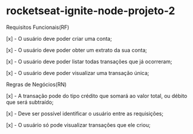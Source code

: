 # rocketseat-ignite-node-projeto-2

Requisitos Funcionais(RF)

[x] - O usuário deve poder criar uma conta;

[x] - O usuário deve poder obter um extrato da sua conta;

[x] - O usuário deve poder listar todas transações que já ocorreram;

[x] - O usuário deve poder visualizar uma transação única;


Regras de Negócios(RN)

[x] - A transação pode do tipo crédito que somará ao valor total, ou débito que será subtraído;

[x] - Deve ser possível identificar o usuário entre as requisições;

[x] - O usuário só pode visualizar transações que ele criou;